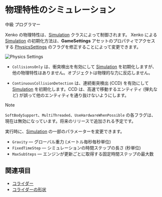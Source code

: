 # 物理特性のシミュレーション

<span class="label label-doc-level">中級</span>
<span class="label label-doc-audience">プログラマー</span>

Xenko の物理特性は、[Simulation](xref:SiliconStudio.Xenko.Physics.Simulation) クラスによって制御されます。
Xenko による [Simulation](xref:SiliconStudio.Xenko.Physics.Simulation) の初期化方法は、**GameSettings** アセットのプロパティでアクセスする [PhysicsSettings](xref:SiliconStudio.Xenko.Physics.PhysicsSettings) のフラグを修正することによって変更できます。

![Physics Settings](media/simulation-physics-settings.png)

* `CollisionsOnly` は、衝突検出を有効にして [Simulation](xref:SiliconStudio.Xenko.Physics.Simulation) を初期化しますが、他の物理特性はありません。オブジェクトは物理的な力に反応しません。

* `ContinuousCollisionDetection` は、連続衝突検出 (CCD) を有効にして [Simulation](xref:SiliconStudio.Xenko.Physics.Simulation) を初期化します。CCD は、高速で移動するエンティティ (弾丸など) が誤って他のエンティティを通り抜けないようにします。

> [!NOTE]
> ``SoftBodySupport``、``MultiThreaded``、``UseHardwareWhenPossible`` の各フラグは、現在は無効になっています。将来のリリースで追加される予定です。

実行時に、[Simulation](xref:SiliconStudio.Xenko.Physics.Simulation) の一部のパラメーターを変更できます。

* `Gravity` — グローバル重力 (メートル毎秒毎秒単位)
* `FixedTimeStep` — シミュレーションの時間ステップの長さ (秒単位)
* `MaxSubSteps` — エンジンが更新ごとに取得する固定時間ステップの最大数

## 関連項目
* [コライダー](colliders.md)
* [コライダーの形状](collider-shapes.md)
